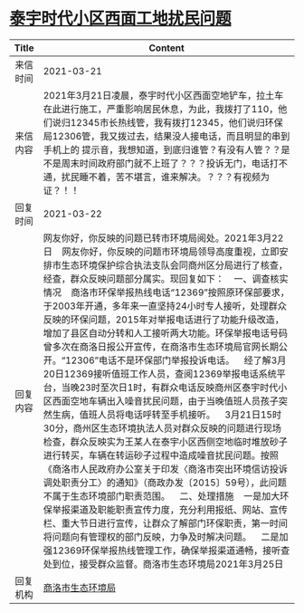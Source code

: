 # <a href="http://www.shangluo.gov.cn/zmhd/ldxxxx.jsp?urltype=leadermail.LeaderMailContentUrl&wbtreeid=1112&leadermailid=7048">泰宇时代小区西面工地扰民问题</a>
| Title |                                                                                                                                                                                                                                                                                                                                                                      Content                                                                                                                                                                                                                                                                                                                                                                       |
|:-----:|----------------------------------------------------------------------------------------------------------------------------------------------------------------------------------------------------------------------------------------------------------------------------------------------------------------------------------------------------------------------------------------------------------------------------------------------------------------------------------------------------------------------------------------------------------------------------------------------------------------------------------------------------------------------------------------------------------------------------------------------------|
| 来信时间  | 2021-03-21                                                                                                                                                                                                                                                                                                                                                                                                                                                                                                                                                                                                                                                                                                                                         |
| 来信内容  | 2021年3月21日凌晨，泰宇时代小区西面空地铲车，拉土车在此进行施工，严重影响居民休息，为此，我拨打了110，他们说归12345市长热线管，我有拨打12345，他们说归环保局12306管，我又拨过去，结果没人接电话，而且明显的串到手机上的 提示音，我想知道，到底归谁管？有没有人管？？是不是周末时间政府部门就不上班了？？？投诉无门，电话打不通，扰民睡不着，苦不堪言，谁来解决。？？？有视频为证？！！                                                                                                                                                                                                                                                                                                                                                                                                                                                                                                                                           |
| 回复时间  | 2021-03-22                                                                                                                                                                                                                                                                                                                                                                                                                                                                                                                                                                                                                                                                                                                                         |
| 回复内容  | 网友你好，你反映的问题已转市环境局阅处。2021年3月22日    网友你好，你反映的问题市环境局领导高度重视，立即安排市生态环境保护综合执法支队会同商州区分局进行了核查，经查，群众反映问题部分属实。现回复如下：    一、调查核实情况    商洛市环保举报热线电话“12369”按照原环保部要求，于2003年开通，多年来一直坚持24小时专人接听，处理群众反映的环保问题，2015年对举报电话进行了功能升级改造，增加了县区自动分转和人工接听两大功能。环保举报电话号码曾多次在商洛日报公开宣传，在商洛市生态环境局官网长期公开。“12306”电话不是环保部门举报投诉电话。    经了解3月20日12369接听值班工作人员，查阅12369举报电话系统平台，当晚23时至次日1时，有群众电话反映商州区泰宇时代小区西面空地车辆出入噪音扰民问题，由于当晚值班人员孩子突然生病，值班人员将电话呼转至手机接听。    3月21日15时30分，商州区生态环境执法人员对群众反映的问题进行现场检查，群众反映实为王某人在泰宇小区西侧空地临时堆放砂子进行转买，车辆在转运砂子过程中造成噪音扰民问题。按照《商洛市人民政府办公室关于印发〈商洛市突出环境信访投诉调处职责分工〉的通知》（商政办发〔2015〕59号），此问题不属于生态环境部门职责范围。    二、处理措施    一是加大环保举报渠道及职能职责宣传力度，充分利用报纸、网站、宣传栏、重大节日进行宣传，让群众了解部门环保职责，第一时间将问题向有管理权的部门反映，力争及时解决问题。    二是加强12369环保举报热线管理工作，确保举报渠道通畅，接听查处到位，接受群众监督。商洛市生态环境局2021年3月25日 |
| 回复机构  | <a href="../../category/agencies/商洛市生态环境局.md">商洛市生态环境局</a>                                                                                                                                                                                                                                                                                                                                                                                                                                                                                                                                                                                                                                                                                         |